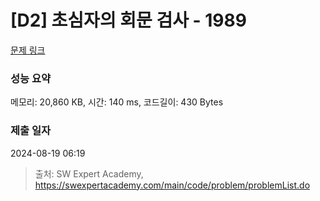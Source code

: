 # [D2] 초심자의 회문 검사 - 1989 

[문제 링크](https://swexpertacademy.com/main/code/problem/problemDetail.do?contestProbId=AV5PyTLqAf4DFAUq) 

### 성능 요약

메모리: 20,860 KB, 시간: 140 ms, 코드길이: 430 Bytes

### 제출 일자

2024-08-19 06:19



> 출처: SW Expert Academy, https://swexpertacademy.com/main/code/problem/problemList.do